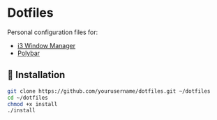 # Dotfiles

Personal configuration files for:

- [i3 Window Manager](https://i3wm.org/)
- [Polybar](https://github.com/polybar/polybar)

## 🔧 Installation

```bash
git clone https://github.com/yourusername/dotfiles.git ~/dotfiles
cd ~/dotfiles
chmod +x install
./install
